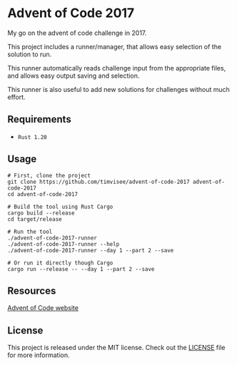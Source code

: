 # Advent of Code 2017
My go on the advent of code challenge in 2017.

This project includes a runner/manager,
that allows easy selection of the solution to run.

This runner automatically reads challenge input from the appropriate files,
and allows easy output saving and selection.

This runner is also useful to add new solutions for challenges without much
effort.

## Requirements
- `Rust 1.20`

## Usage
```
# First, clone the project
git clone https://github.com/timvisee/advent-of-code-2017 advent-of-code-2017
cd advent-of-code-2017

# Build the tool using Rust Cargo
cargo build --release
cd target/release

# Run the tool
./advent-of-code-2017-runner
./advent-of-code-2017-runner --help
./advent-of-code-2017-runner --day 1 --part 2 --save

# Or run it directly though Cargo
cargo run --release -- --day 1 --part 2 --save
```

## Resources
[Advent of Code website](https://adventofcode.com/2017)

## License
This project is released under the MIT license.
Check out the [LICENSE](LICENSE) file for more information.
